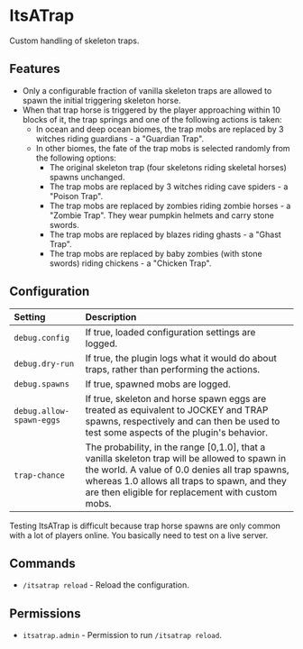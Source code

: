 ItsATrap
========
Custom handling of skeleton traps.


Features
--------

 * Only a configurable fraction of vanilla skeleton traps are allowed to spawn
   the initial triggering skeleton horse.
 * When that trap horse is triggered by the player approaching within 10 blocks
   of it, the trap springs and one of the following actions is taken:
   * In ocean and deep ocean biomes, the trap mobs are replaced by 3 witches
     riding guardians - a "Guardian Trap".
   * In other biomes, the fate of the trap mobs is selected randomly from the
     following options:
     * The original skeleton trap (four skeletons riding skeletal horses) spawns
       unchanged.
     * The trap mobs are replaced by 3 witches riding cave spiders - a "Poison
       Trap".
     * The trap mobs are replaced by zombies riding zombie horses - a "Zombie
       Trap". They wear pumpkin helmets and carry stone swords.
     * The trap mobs are replaced by blazes riding ghasts - a "Ghast Trap".
     * The trap mobs are replaced by baby zombies (with stone swords) riding
       chickens - a "Chicken Trap".


Configuration
-------------

| Setting | Description |
| :--- | :--- |
| `debug.config` | If true, loaded configuration settings are logged. |
| `debug.dry-run` | If true, the plugin logs what it would do about traps, rather than performing the actions. |
| `debug.spawns` | If true, spawned mobs are logged. |
| `debug.allow-spawn-eggs` | If true, skeleton and horse spawn eggs are treated as equivalent to JOCKEY and TRAP spawns, respectively and can then be used to test some aspects of the plugin's behavior. |
| `trap-chance` | The probability, in the range [0,1.0], that a vanilla skeleton trap will be allowed to spawn in the world. A value of 0.0 denies all trap spawns, whereas 1.0 allows all traps to spawn, and they are then eligible for replacement with custom mobs. |

Testing ItsATrap is difficult because trap horse spawns are only common with a
lot of players online.  You basically need to test on a live server.


Commands
--------

 * `/itsatrap reload` - Reload the configuration.


Permissions
-----------

 * `itsatrap.admin` - Permission to run `/itsatrap reload`.

